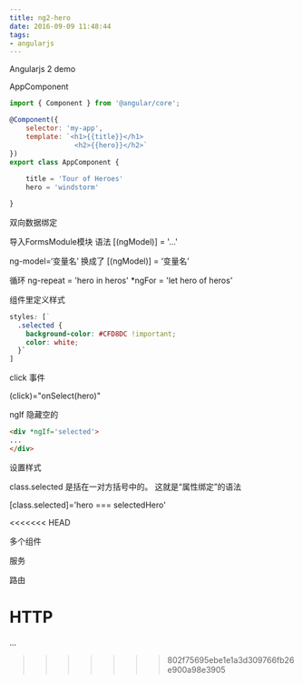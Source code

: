 ```yaml
---
title: ng2-hero
date: 2016-09-09 11:48:44
tags:
- angularjs
---
```

Angularjs 2 demo
<!--more-->

AppComponent
~~~js
import { Component } from '@angular/core';

@Component({
    selector: 'my-app',
    template: `<h1>{{title}}</h1>
    			<h2>{{hero}}</h2>`
})
export class AppComponent { 
	
	title = 'Tour of Heroes' 
	hero = 'windstorm'

}
~~~


双向数据绑定

导入FormsModule模块
语法 [(ngModel)] = '...'

ng-model=‘变量名’  换成了 [(ngModel)] = ‘变量名’  


循环
ng-repeat = 'hero in heros'
*ngFor = 'let hero of heros'

组件里定义样式
~~~css
styles: [`
  .selected {
    background-color: #CFD8DC !important;
    color: white;
  }`
]
~~~


click 事件

(click)="onSelect(hero)"

ngIf 隐藏空的
~~~html
<div *ngIf='selected'>
...
</div>
~~~


设置样式

class.selected 是括在一对方括号中的。 这就是“属性绑定”的语法

[class.selected]='hero === selectedHero'

<<<<<<< HEAD

多个组件

服务

路由

HTTP
=======
...
>>>>>>> 802f75695ebe1e1a3d309766fb26e900a98e3905
